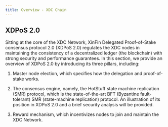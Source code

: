 ```yaml
---
title: Overview - XDC Chain
---
```


## XDPoS 2.0

Sitting at the core of the XDC Network, XinFin Delegated Proof-of-Stake consensus protocol 2.0 (XDPoS 2.0) regulates the XDC nodes in maintaining the consistency of a decentralized ledger (the blockchain) with strong security and performance guarantees. In this section, we provide an overview of XDPoS 2.0 by introducing its three pillars, including:

1. Master node election, which specifies how the delegation and proof-of-stake works.

2. The consensus engine, namely, the HotStuff state machine replication (SMR) protocol, which is the state-of-the-art BFT (Byzantine fault-tolerant) SMR (state-machine replication) protocol. An illustration of its position in XDPoS 2.0 and a brief security analysis will be provided.

3. Reward mechanism, which incentivizes nodes to join and maintain the XDC Network. 